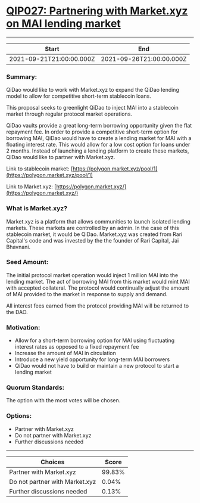 
# [QIP027: Partnering with Market.xyz on MAI lending market](https://snapshot.org/#/qidao.eth/proposal/QmSbkF4HGzaZ3zwNRiMQqsb12sqh1dk5FfBF23P1jNJVFZ)

---
| Start | End |
| --- | --- |
| 2021-09-21T21:00:00.000Z | 2021-09-26T21:00:00.000Z |


### Summary:

QiDao would like to work with Market.xyz to expand the QiDao lending model to allow for competitive short-term stablecoin loans.

This proposal seeks to greenlight QiDao to inject MAI into a stablecoin market through regular protocol market operations.

QiDao vaults provide a great long-term borrowing opportunity given the flat repayment fee. In order to provide a competitive short-term option for borrowing MAI, QiDao would have to create a lending market for MAI with a floating interest rate. This would allow for a low cost option for loans under 2 months. Instead of launching a lending platform to create these markets, QiDao would like to partner with Market.xyz.

Link to stablecoin market: [https://polygon.market.xyz/pool/1](https://polygon.market.xyz/pool/1)

Link to Market.xyz: [https://polygon.market.xyz/](https://polygon.market.xyz/)

### What is Market.xyz?

Market.xyz is a platform that allows communities to launch isolated lending markets. These markets are controlled by an admin. In the case of this stablecoin market, it would be QiDao. Market.xyz was created from Rari Capital's code and was invested by the the founder of Rari Capital, Jai Bhavnani.

### Seed Amount:

The initial protocol market operation would inject 1 million MAI into the lending market. The act of borrowing MAI from this market would mint MAI with accepted collateral. The protocol would continually adjust the amount of MAI provided to the market in response to supply and demand.

All interest fees earned from the protocol providing MAI will be returned to the DAO.

### Motivation:

* Allow for a short-term borrowing option for MAI using fluctuating interest rates as opposed to a fixed repayment fee
* Increase the amount of MAI in circulation
* Introduce a new yield opportunity for long-term MAI borrowers
* QiDao would not have to build or maintain a new protocol to start a lending market

### Quorum Standards:

The option with the most votes will be chosen.

### Options:

* Partner with Market.xyz
* Do not partner with Market.xyz
* Further discussions needed


---
| Choices | Score |
| --- | --- |
| Partner with Market.xyz | 99.83% |
| Do not partner with Market.xyz | 0.04% |
| Further discussions needed | 0.13% |

